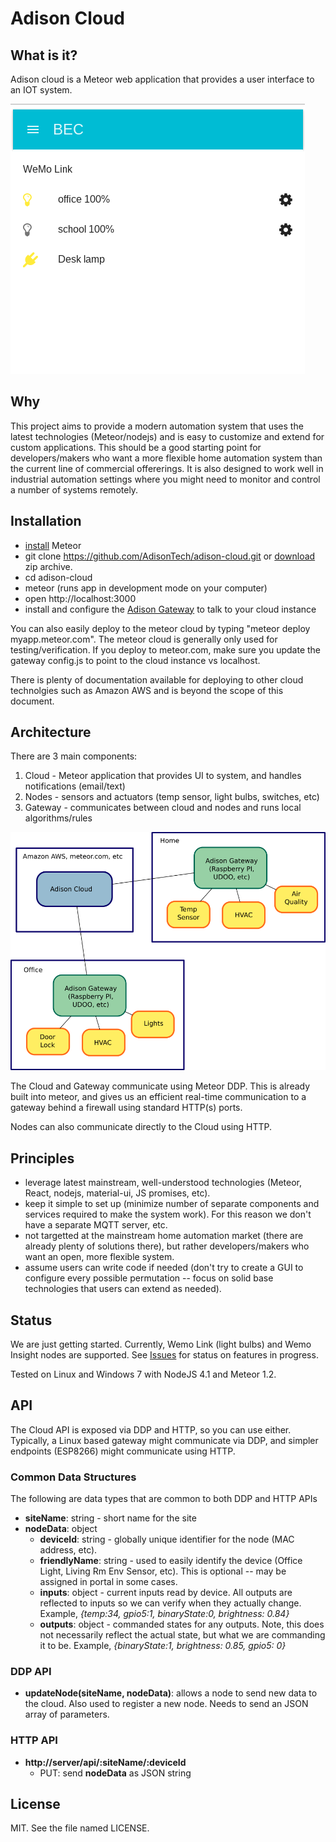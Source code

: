 # Adison Cloud

## What is it?

Adison cloud is a Meteor web application that provides a user interface to an IOT system.

![Screenshot](https://raw.githubusercontent.com/AdisonTech/adison-cloud/master/doc/screenshot.png "Screenshot")

## Why

This project aims to provide a modern automation system that uses the latest technologies (Meteor/nodejs) and is easy to customize and extend for custom applications.  This should be a good starting point for developers/makers who want a  more flexible home automation system than the current line of commercial offererings.  It is also designed to work well in industrial automation settings where you might need to monitor and control a number of systems remotely.  

## Installation

* [install](https://www.meteor.com/install) Meteor
* git clone https://github.com/AdisonTech/adison-cloud.git or [download](https://github.com/AdisonTech/adison-cloud/archive/master.zip) zip archive.
* cd adison-cloud
* meteor (runs app in development mode on your computer)
* open http://localhost:3000
* install and configure the [Adison Gateway](https://github.com/AdisonTech/adison-gateway) to talk to your cloud instance

You can also easily deploy to the meteor cloud by typing "meteor deploy myapp.meteor.com".  The meteor cloud is generally only used for testing/verification.  If you deploy to meteor.com, make sure you update the gateway config.js to point to the cloud instance vs localhost.

There is plenty of documentation available for deploying to other cloud technolgies such as Amazon AWS and is beyond the scope of this document.

## Architecture

There are 3 main components:

1. Cloud - Meteor application that provides UI to system, and handles notifications (email/text)
2. Nodes - sensors and actuators (temp sensor, light bulbs, switches, etc)
2. Gateway - communicates between cloud and nodes and runs local algorithms/rules

![Architecture](https://raw.githubusercontent.com/AdisonTech/adison-cloud/master/doc/architecture.png "Adison Architecture")

The Cloud and Gateway communicate using Meteor DDP.  This is already built into meteor, and gives us an efficient real-time communication to a gateway behind a firewall using standard HTTP(s) ports.  

Nodes can also communicate directly to the Cloud using HTTP.

## Principles

* leverage latest mainstream, well-understood technologies (Meteor, React, nodejs, material-ui, JS promises, etc).
* keep it simple to set up (minimize number of separate components and services required to make the system work).  For this reason we don't have a separate MQTT server, etc.
* not targetted at the mainstream home automation market (there are already plenty of solutions there), but rather developers/makers who want an open, more flexible system.
* assume users can write code if needed (don't try to create a GUI to configure every possible permutation -- focus on solid base technologies that users can extend as needed).

## Status

We are just getting started.  Currently, Wemo Link (light bulbs) and Wemo Insight nodes are supported.  See [Issues](https://github.com/AdisonTech/adison-cloud/issues) for status on features in progress.

Tested on Linux and Windows 7 with NodeJS 4.1 and Meteor 1.2.

## API

The Cloud API is exposed via DDP and HTTP, so you can use either.  Typically, a Linux based gateway might communicate via DDP, and simpler endpoints (ESP8266) might communicate using HTTP.

### Common Data Structures

The following are data types that are common to both DDP and HTTP APIs
* __siteName__: string - short name for the site
* __nodeData__: object 
    * __deviceId__: string - globally unique identifier for the node (MAC address, etc).
    * __friendlyName__: string - used to easily identify the device (Office Light, Living Rm Env Sensor, etc).  This is optional -- may be assigned in portal in some cases.
    * __inputs__: object - current inputs read by device.  All outputs are reflected to inputs so we can verify when they actually change.   Example, *{temp:34, gpio5:1, binaryState:0, brightness: 0.84}*
    * __outputs__: object - commanded states for any outputs.  Note, this does not necessarily reflect the actual state, but what we are commanding it to be.  Example, *{binaryState:1, brightness: 0.85, gpio5: 0}*

### DDP API

* **updateNode(siteName, nodeData)**: allows a node to send new data to the cloud.  Also used to register a new node.  Needs to send an JSON array of parameters.

### HTTP API

* __http://server/api/:siteName/:deviceId__
    * PUT: send __nodeData__ as JSON string

## License 

MIT.  See the file named LICENSE.



